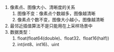 1. 像素点、图像大小、清晰度的关系
    1. 图像不变：像素点个数越多，图像越清晰
    2. 像素点个数不变，图像大小越小，图像越清晰
2. 最邻近插值算法不是只能用在上采样场景中
3. 数据类型：
    1. float(float64(double)、float32、float16(half)) 
    2. int(int8、int16)、uint